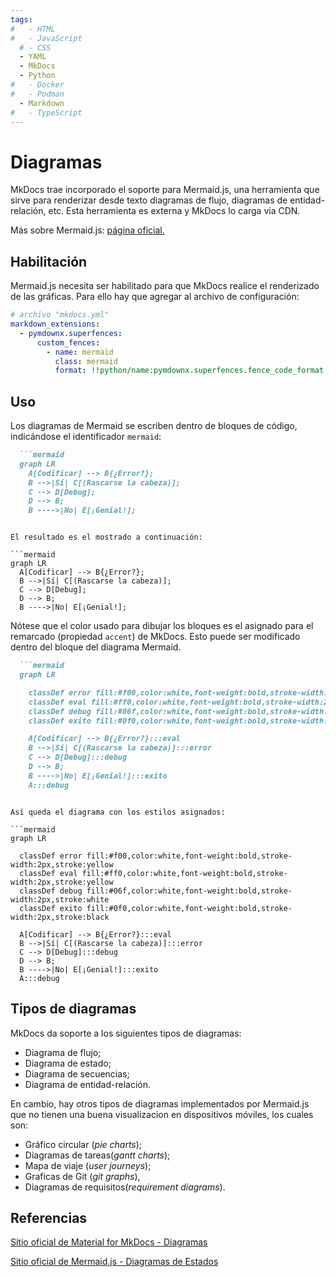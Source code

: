 ```yaml
---
tags:
#   - HTML
#   - JavaScript
  # - CSS
  - YAML
  - MkDocs
  - Python
#   - Docker
#   - Podman
  - Markdown
#   - TypeScript
---
```





# Diagramas


MkDocs trae incorporado el soporte para Mermaid.js, una herramienta que sirve para renderizar desde texto diagramas de flujo, diagramas de entidad-relación, etc.
Esta herramienta es externa y MkDocs lo carga vía CDN.


Más sobre Mermaid.js: [página oficial.](https://mermaid.js.org/)

## Habilitación

Mermaid.js necesita ser habilitado para que MkDocs realice el renderizado de las gráficas. Para ello hay que agregar al archivo de configuración:

``` yaml title="Habilitación de diagramas Mermaid"
# archivo "mkdocs.yml"
markdown_extensions:
  - pymdownx.superfences:
      custom_fences:
        - name: mermaid
          class: mermaid
          format: !!python/name:pymdownx.superfences.fence_code_format
```


## Uso

Los diagramas de Mermaid se escriben dentro de bloques de código, indicándose el identificador `mermaid`:

``` md title="Diagrama de flujo" hl_lines="1"
  ```mermaid
  graph LR
    A[Codificar] --> B{¿Error?};
    B -->|Sí| C[(Rascarse la cabeza)];
    C --> D[Debug];
    D --> B;
    B ---->|No| E[¡Genial!];
  ```
```

El resultado es el mostrado a continuación:

```mermaid
graph LR
  A[Codificar] --> B{¿Error?};
  B -->|Sí| C[(Rascarse la cabeza)];
  C --> D[Debug];
  D --> B;
  B ---->|No| E[¡Genial!];
```

Nótese que el color usado para dibujar los bloques es el asignado para el remarcado (propiedad `accent`) de MkDocs. Esto puede ser modificado dentro del bloque del diagrama Mermaid.


```md title="Diagrama de flujo - Colores personalizados" 
  ```mermaid
  graph LR

    classDef error fill:#f00,color:white,font-weight:bold,stroke-width:2px,stroke:yellow
    classDef eval fill:#ff0,color:white,font-weight:bold,stroke-width:2px,stroke:yellow
    classDef debug fill:#06f,color:white,font-weight:bold,stroke-width:2px,stroke:white
    classDef exito fill:#0f0,color:white,font-weight:bold,stroke-width:2px,stroke:black

    A[Codificar] --> B{¿Error?}:::eval
    B -->|Sí| C[(Rascarse la cabeza)]:::error
    C --> D[Debug]:::debug
    D --> B;
    B ---->|No| E[¡Genial!]:::exito
    A:::debug
  ```
```

Así queda el diagrama con los estilos asignados:

```mermaid
graph LR

  classDef error fill:#f00,color:white,font-weight:bold,stroke-width:2px,stroke:yellow
  classDef eval fill:#ff0,color:white,font-weight:bold,stroke-width:2px,stroke:yellow
  classDef debug fill:#06f,color:white,font-weight:bold,stroke-width:2px,stroke:white
  classDef exito fill:#0f0,color:white,font-weight:bold,stroke-width:2px,stroke:black

  A[Codificar] --> B{¿Error?}:::eval
  B -->|Sí| C[(Rascarse la cabeza)]:::error
  C --> D[Debug]:::debug
  D --> B;
  B ---->|No| E[¡Genial!]:::exito
  A:::debug
```


## Tipos de diagramas 

MkDocs da soporte a los siguientes tipos de diagramas:

- Diagrama de flujo;
- Diagrama de estado;
- Diagrama de secuencias;
- Diagrama de entidad-relación.

En cambio, hay otros tipos de diagramas implementados por Mermaid.js 
que no tienen una buena visualizacion en dispositivos móviles,
los cuales son:

- Gráfico circular (*pie charts*);
- Diagramas de tareas(*gantt charts*); 
- Mapa de viaje (*user journeys*);
- Graficas de Git (*git graphs*), 
- Diagramas de requisitos(*requirement diagrams*).



## Referencias

[Sitio oficial de Material for MkDocs - Diagramas](https://squidfunk.github.io/mkdocs-material/reference/diagrams/)


[Sitio oficial de Mermaid.js - Diagramas de Estados](https://mermaid.js.org/syntax/stateDiagram.html)